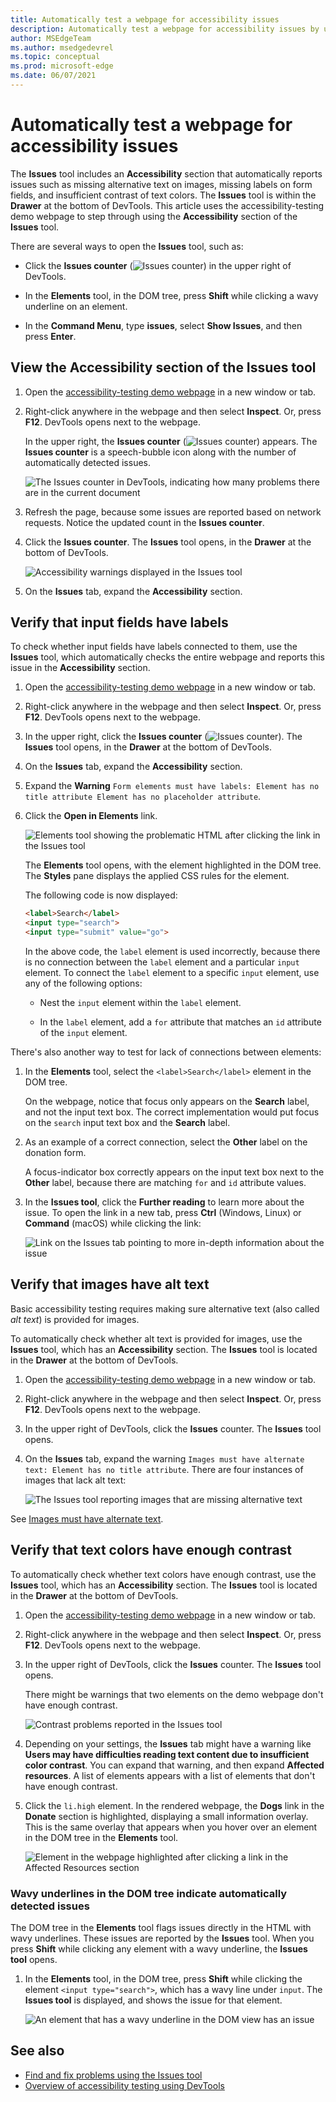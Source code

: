 ```yaml
---
title: Automatically test a webpage for accessibility issues
description: Automatically test a webpage for accessibility issues by using the Accessibility section of the Issues tool.
author: MSEdgeTeam
ms.author: msedgedevrel
ms.topic: conceptual
ms.prod: microsoft-edge
ms.date: 06/07/2021
---
```

# Automatically test a webpage for accessibility issues

The **Issues** tool includes an **Accessibility** section that automatically reports issues such as missing alternative text on images, missing labels on form fields, and insufficient contrast of text colors.  The **Issues** tool is within the **Drawer** at the bottom of DevTools.  This article uses the accessibility-testing demo webpage to step through using the **Accessibility** section of the **Issues** tool.

There are several ways to open the **Issues** tool, such as:

*  Click the **Issues counter** (![Issues counter](./test-issues-tool-images/issues-counter-icon.png)) in the upper right of DevTools.

*  In the **Elements** tool, in the DOM tree, press **Shift** while clicking a wavy underline on an element.

*  In the **Command Menu**, type **issues**, select **Show Issues**, and then press **Enter**.


<!-- ====================================================================== -->
## View the Accessibility section of the Issues tool

1. Open the [accessibility-testing demo webpage](https://microsoftedge.github.io/Demos/devtools-a11y-testing/) in a new window or tab.

1. Right-click anywhere in the webpage and then select **Inspect**.  Or, press **F12**.  DevTools opens next to the webpage.

   In the upper right, the **Issues counter** (![Issues counter](./test-issues-tool-images/issues-counter-icon.png)) appears.  The **Issues counter** is a speech-bubble icon along with the number of automatically detected issues.

   ![The Issues counter in DevTools, indicating how many problems there are in the current document](./test-issues-tool-images/a11y-testing-issues-tracker.png)

1. Refresh the page, because some issues are reported based on network requests.  Notice the updated count in the **Issues counter**.

1. Click the **Issues counter**.  The **Issues** tool opens, in the **Drawer** at the bottom of DevTools.

   ![Accessibility warnings displayed in the Issues tool](./test-issues-tool-images/a11y-testing-accessibility-issues.png)

1. On the **Issues** tab, expand the **Accessibility** section.


<!-- ====================================================================== -->
## Verify that input fields have labels

To check whether input fields have labels connected to them, use the **Issues** tool, which automatically checks the entire webpage and reports this issue in the **Accessibility** section.

1. Open the [accessibility-testing demo webpage](https://microsoftedge.github.io/Demos/devtools-a11y-testing/) in a new window or tab.

1. Right-click anywhere in the webpage and then select **Inspect**.  Or, press **F12**.  DevTools opens next to the webpage.

1. In the upper right, click the **Issues counter** (![Issues counter](./test-issues-tool-images/issues-counter-icon.png)).  The **Issues** tool opens, in the **Drawer** at the bottom of DevTools.

1. On the **Issues** tab, expand the **Accessibility** section.

1. Expand the **Warning** `Form elements must have labels: Element has no title attribute Element has no placeholder attribute`.

1. Click the **Open in Elements** link.

   ![Elements tool showing the problematic HTML after clicking the link in the Issues tool](./test-issues-tool-images/a11y-testing-inspect-problematic-element.png)
    
   The **Elements** tool opens, with the element highlighted in the DOM tree.  The **Styles** pane displays the applied CSS rules for the element.
  
   The following code is now displayed:

   ```html
   <label>Search</label>
   <input type="search">
   <input type="submit" value="go">
   ```

   In the above code, the `label` element is used incorrectly, because there is no connection between the `label` element and a particular `input` element.  To connect the `label` element to a specific `input` element, use any of the following options:

   *  Nest the `input` element within the `label` element.

   *  In the `label` element, add a `for` attribute that matches an `id` attribute of the `input` element.

There's also another way to test for lack of connections between elements:

1. In the **Elements** tool, select the `<label>Search</label>` element in the DOM tree.

   On the webpage, notice that focus only appears on the **Search** label, and not the input text box.  The correct implementation would put focus on the `search` input text box and the **Search** label.

1. As an example of a correct connection, select the **Other** label on the donation form.

   A focus-indicator box correctly appears on the input text box next to the **Other** label, because there are matching `for` and `id` attribute values.

1. In the **Issues tool**, click the **Further reading** to learn more about the issue.  To open the link in a new tab, press **Ctrl** (Windows, Linux) or **Command** (macOS) while clicking the link:

   ![Link on the Issues tab pointing to more in-depth information about the issue](./test-issues-tool-images/a11y-testing-more-information-links.png)


<!-- ====================================================================== -->
## Verify that images have alt text

Basic accessibility testing requires making sure alternative text (also called _alt text_) is provided for images.

To automatically check whether alt text is provided for images, use the **Issues** tool, which has an **Accessibility** section.  The **Issues** tool is located in the **Drawer** at the bottom of DevTools.

1. Open the [accessibility-testing demo webpage](https://microsoftedge.github.io/Demos/devtools-a11y-testing/) in a new window or tab.

1. Right-click anywhere in the webpage and then select **Inspect**.  Or, press **F12**.  DevTools opens next to the webpage.

1. In the upper right of DevTools, click the **Issues** counter.  The **Issues** tool opens.

1. On the **Issues** tab, expand the warning `Images must have alternate text: Element has no title attribute`.  There are four instances of images that lack alt text:

   ![The Issues tool reporting images that are missing alternative text](./test-issues-tool-images/a11y-testing-images-without-alt.png)

See [Images must have alternate text](https://dequeuniversity.com/rules/axe/4.1/image-alt).


<!-- ====================================================================== -->
## Verify that text colors have enough contrast

To automatically check whether text colors have enough contrast, use the **Issues** tool, which has an **Accessibility** section.  The **Issues** tool is located in the **Drawer** at the bottom of DevTools.

1. Open the [accessibility-testing demo webpage](https://microsoftedge.github.io/Demos/devtools-a11y-testing/) in a new window or tab.

1. Right-click anywhere in the webpage and then select **Inspect**.  Or, press **F12**.  DevTools opens next to the webpage.

1. In the upper right of DevTools, click the **Issues** counter.  The **Issues** tool opens.

   There might be warnings that two elements on the demo webpage don't have enough contrast.

   ![Contrast problems reported in the Issues tool](./test-issues-tool-images/a11y-testing-contrast-issues.png)

1. Depending on your settings, the **Issues** tab might have a warning like **Users may have difficulties reading text content due to insufficient color contrast**.   You can expand that warning, and then expand **Affected resources**.  A list of elements appears with a list of elements that don't have enough contrast.

1. Click the `li.high` element.  In the rendered webpage, the **Dogs** link in the **Donate** section is highlighted, displaying a small information overlay.  This is the same overlay that appears when you hover over an element in the DOM tree in the **Elements** tool.

   ![Element in the webpage highlighted after clicking a link in the Affected Resources section](./test-issues-tool-images/a11y-testing-element-with-contrast-issues.png)


### Wavy underlines in the DOM tree indicate automatically detected issues

The DOM tree in the **Elements** tool flags issues directly in the HTML with wavy underlines.  These issues are reported by the **Issues** tool.  When you press **Shift** while clicking any element with a wavy underline, the **Issues tool** opens.

1. In the **Elements** tool, in the DOM tree, press **Shift** while clicking the element `<input type="search">`, which has a wavy line under `input`.  The **Issues tool** is displayed, and shows the issue for that element.

   ![An element that has a wavy underline in the DOM view has an issue](./test-issues-tool-images/a11y-testing-wavy-underlines.png)


<!-- ====================================================================== -->
## See also

*  [Find and fix problems using the Issues tool](../issues/index.md)
*  [Overview of accessibility testing using DevTools](accessibility-testing-in-devtools.md)
